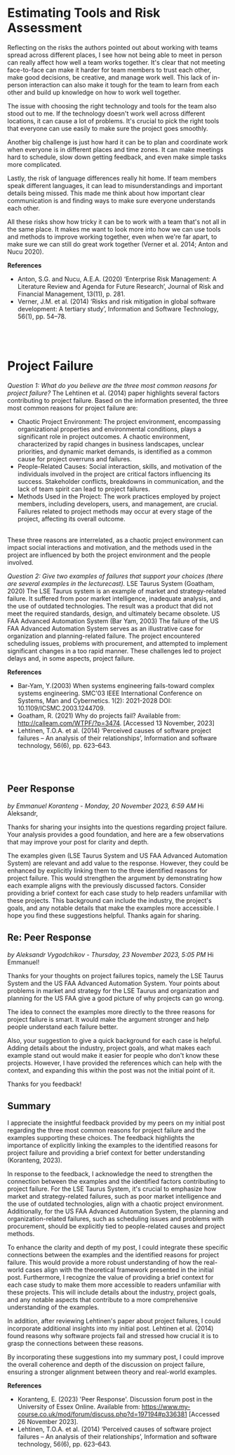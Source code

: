 # Estimating Tools and Risk Assessment

Reflecting on the risks the authors pointed out about working with teams spread across different places, I see how not being able to meet in person can really affect how well a team works together. It's clear that not meeting face-to-face can make it harder for team members to trust each other, make good decisions, be creative, and manage work well. This lack of in-person interaction can also make it tough for the team to learn from each other and build up knowledge on how to work well together.

The issue with choosing the right technology and tools for the team also stood out to me. If the technology doesn't work well across different locations, it can cause a lot of problems. It's crucial to pick the right tools that everyone can use easily to make sure the project goes smoothly.

Another big challenge is just how hard it can be to plan and coordinate work when everyone is in different places and time zones. It can make meetings hard to schedule, slow down getting feedback, and even make simple tasks more complicated.

Lastly, the risk of language differences really hit home. If team members speak different languages, it can lead to misunderstandings and important details being missed. This made me think about how important clear communication is and finding ways to make sure everyone understands each other.

All these risks show how tricky it can be to work with a team that's not all in the same place. It makes me want to look more into how we can use tools and methods to improve working together, even when we're far apart, to make sure we can still do great work together (Verner et al. 2014; Anton and Nucu 2020).
</br>

**References**
- Anton, S.G. and Nucu, A.E.A. (2020) ‘Enterprise Risk Management: A Literature Review and Agenda for Future Research’, Journal of Risk and Financial Management, 13(11), p. 281.
- Verner, J.M. et al. (2014) ‘Risks and risk mitigation in global software development: A tertiary study’, Information and Software Technology, 56(1), pp. 54–78.
</br>
</br>

# Project Failure
_Question 1: What do you believe are the three most common reasons for project failure?_
The Lehtinen et al. (2014) paper highlights several factors contributing to project failure. Based on the information presented, the three most common reasons for project failure are:
- Chaotic Project Environment: The project environment, encompassing organizational properties and environmental conditions, plays a significant role in project outcomes. A chaotic environment, characterized by rapid changes in business landscapes, unclear priorities, and dynamic market demands, is identified as a common cause for project overruns and failures.
- People-Related Causes: Social interaction, skills, and motivation of the individuals involved in the project are critical factors influencing its success. Stakeholder conflicts, breakdowns in communication, and the lack of team spirit can lead to project failures. 
- Methods Used in the Project: The work practices employed by project members, including developers, users, and management, are crucial. Failures related to project methods may occur at every stage of the project, affecting its overall outcome.
</br>
These three reasons are interrelated, as a chaotic project environment can impact social interactions and motivation, and the methods used in the project are influenced by both the project environment and the people involved.
</br>

_Question 2: Give two examples of failures that support your choices (there are several examples in the lecturecast)._
LSE Taurus System (Goatham, 2020)
The LSE Taurus system is an example of market and strategy-related failure. It suffered from poor market intelligence, inadequate analysis, and the use of outdated technologies. The result was a product that did not meet the required standards, design, and ultimately became obsolete. 
US FAA Advanced Automation System (Bar Yam, 2003)
The failure of the US FAA Advanced Automation System serves as an illustrative case for organization and planning-related failure. The project encountered scheduling issues, problems with procurement, and attempted to implement significant changes in a too rapid manner. These challenges led to project delays and, in some aspects, project failure.
</br>

**References**
- Bar-Yam, Y.(2003) When systems engineering fails-toward complex systems engineering. SMC'03 IEEE International Conference on Systems, Man and Cybernetics. 1(2): 2021-2028 DOI: 10.1109/ICSMC.2003.1244709.
- Goatham, R. (2021) Why do projects fail? Available from: http://calleam.com/WTPF/?p=3474. [Accessed 13 November, 2023]
- Lehtinen, T.O.A. et al. (2014) ‘Perceived causes of software project failures – An analysis of their relationships’, Information and software technology, 56(6), pp. 623–643.
</br>
</br>

## Peer Response
_by Emmanuel Koranteng - Monday, 20 November 2023, 6:59 AM_
Hi Aleksandr,

Thanks for sharing your insights into the questions regarding project failure. Your analysis provides a good foundation, and here are a few observations that may improve your post for clarity and depth.

The examples given (LSE Taurus System and US FAA Advanced Automation System) are relevant and add value to the response. However, they could be enhanced by explicitly linking them to the three identified reasons for project failure. This would strengthen the argument by demonstrating how each example aligns with the previously discussed factors.
Consider providing a brief context for each case study to help readers unfamiliar with these projects. This background can include the industry, the project's goals, and any notable details that make the examples more accessible.
I hope you find these suggestions helpful. Thanks again for sharing.
</br>

## Re: Peer Response
_by Aleksandr Vygodchikov - Thursday, 23 November 2023, 5:05 PM_
Hi Emmanuel!

Thanks for your thoughts on project failures topics, namely the LSE Taurus System and the US FAA Advanced Automation System. Your points about problems in market and strategy for the LSE Taurus and organization and planning for the US FAA give a good picture of why projects can go wrong.

The idea to connect the examples more directly to the three reasons for project failure is smart. It would make the argument stronger and help people understand each failure better.

Also, your suggestion to give a quick background for each case is helpful. Adding details about the industry, project goals, and what makes each example stand out would make it easier for people who don't know these projects. However, I have provided the references which can help with the context, and expanding this within the post was not the initial point of it.

Thanks for you feedback!
</br>

## Summary

I appreciate the insightful feedback provided by my peers on my initial post regarding the three most common reasons for project failure and the examples supporting these choices. The feedback highlights the importance of explicitly linking the examples to the identified reasons for project failure and providing a brief context for better understanding (Koranteng, 2023).
</br>

In response to the feedback, I acknowledge the need to strengthen the connection between the examples and the identified factors contributing to project failure. For the LSE Taurus System, it's crucial to emphasize how market and strategy-related failures, such as poor market intelligence and the use of outdated technologies, align with a chaotic project environment. Additionally, for the US FAA Advanced Automation System, the planning and organization-related failures, such as scheduling issues and problems with procurement, should be explicitly tied to people-related causes and project methods.
</br>

To enhance the clarity and depth of my post, I could integrate these specific connections between the examples and the identified reasons for project failure. This would provide a more robust understanding of how the real-world cases align with the theoretical framework presented in the initial post.
Furthermore, I recognize the value of providing a brief context for each case study to make them more accessible to readers unfamiliar with these projects. This will include details about the industry, project goals, and any notable aspects that contribute to a more comprehensive understanding of the examples.
</br>

In addition, after reviewing Lehtinen's paper about project failures, I could incorporate additional insights into my initial post. Lehtinen et al. (2014) found reasons why software projects fail and stressed how crucial it is to grasp the connections between these reasons.
</br>

By incorporating these suggestions into my summary post, I could improve the overall coherence and depth of the discussion on project failure, ensuring a stronger alignment between theory and real-world examples.
</br>

**References**
- Koranteng, E. (2023) 'Peer Response'. Discussion forum post in the University of Essex Online. Available from: https://www.my-course.co.uk/mod/forum/discuss.php?d=197194#p336381 [Accessed 26 November 2023].
- Lehtinen, T.O.A. et al. (2014) ‘Perceived causes of software project failures – An analysis of their relationships’, Information and software technology, 56(6), pp. 623–643.
</br>
